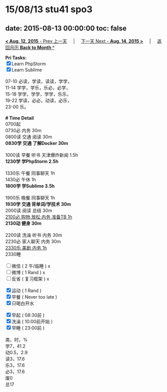 # 15/08/13 stu41 spo3

date: 2015-08-13 00:00:00
toc: false
---
[**< Aug. 12, 2015** - Prev 上一天](/lifelogs/2015/08/d12.html) &nbsp; &nbsp; | &nbsp; &nbsp; [下一天 Next - **Aug. 14, 2015 >**](/lifelogs/2015/08/d14.html) &nbsp; &nbsp; |  &nbsp; &nbsp; [返回月历 **Back to Month ^**](/lifelogs/2015/08/index.html)
<br/><div><strong>Pri Tasks:</strong></div><div><input checked="true" type="checkbox"/>Learn PhpStorm</div><div><input checked="true" type="checkbox"/>Learn Sublime<br/></div><div><br/></div><div>07-10 必读，学读，读读，学学，</div><div>11-14 学学，学乐，乐必，必学，</div><div>15-18 学学，学学，学学，乐乐，</div><div>19-22 学读，必必，动读，必乐，</div><div>23-00 乐。</div><div><br/></div><div><b># Time Detail</b></div><div>0700起</div><div>0730必 内务 30m</div><div>0800读 交通 阅读 30m</div><div><b>0830学 交通 了解Docker 30m</b></div><div><b><br/></b></div><div>1000读 早餐 听书 天津爆炸新闻 1.5h</div><div><strong>1230学 学PhpStorm 2.5h</strong></div><div><br clear="none"/></div><div>1330乐 午餐 同事聊天 1h</div><div>1430必 午休 1h</div><div><strong>1800学 学Sublime 3</strong><strong>.5h</strong></div><div><br/></div><div>1900乐 晚餐 同事聊天 1h</div><div><b>1930学 交通 背单词/学技术 30m</b></div><div>2000读 阅读 总结 30m</div><div><u>2100必 购物 放松 内务 准备TB 1h</u></div><div><b>2130动 健身 30m</b></div><div><br/></div><div>2200读 洗澡 听书 内务 30m</div><div>2230必 家人聊天 内务 30m</div><div><u>2330乐 美剧 内务 1h</u></div><div>2330睡</div><div><br/></div><div><input type="checkbox"/>微信 ( 2 午/临睡 ) x</div><div><input type="checkbox"/>微博 ( 1 Rand ) x</div><div><input type="checkbox"/>反省 ( 复习框架 ) x</div><div><br/></div><div><div><input checked="true" type="checkbox"/>运动 ( 1 Rand ) </div><div><input checked="true" type="checkbox"/>早餐 ( Never too late ) </div></div><div><input checked="true" type="checkbox"/>只喝白开水 </div><div><br/></div><div><input checked="true" type="checkbox"/>早起 ( 08:30前 ) </div><div><input checked="true" type="checkbox"/>洗澡 ( 10:00前开始 ) <br/></div><div><input checked="true" type="checkbox"/>早睡 ( 23:00前 ) </div><div><br clear="none"/></div><div>类，时，%</div><div>学7，41.2</div><div>动0.5，2.9</div><div>读3，17.6</div><div>乐3，17.6</div><div>必3，17.6</div><div>废0</div><div>总17</div>
